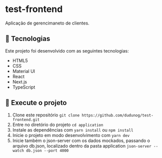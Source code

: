 # test-frontend
Aplicação de gerencimaneto de clientes.

## :hammer: Tecnologias

Este projeto foi desenvolvido com as seguintes tecnologias:

- HTML5
- CSS
- Material UI
- React
- Next.js
- TypeScript

## 🚀 Execute o projeto

1. Clone este repositório `git clone https://github.com/dudunog/test-frontend.git`
2. Entre no diretório do projeto `cd application`
3. Instale as dependências com `yarn install` ou `npm install`
4. Inicie o projeto em modo desenvolvimento com `yarn dev`
5. Inicie também o json-server com os dados mockados, passando o arquivo db.json, localizado dentro da pasta application `json-server --watch db.json --port 4000`
